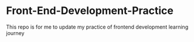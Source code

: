 # Front-End-Development-Practice
This repo is for me to update my practice of frontend development learning journey
